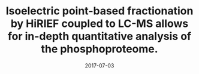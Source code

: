 ---
link: https://dx.doi.org/10.1038/s41598-017-04798-z
journal: Scientific reports
title: Isoelectric point-based fractionation by HiRIEF coupled to LC-MS allows for in-depth quantitative analysis of the phosphoproteome.
date: 2017-07-03
authors: Panizza, E, Branca, RMM, Oliviusson, P, Orre, LM, Lehtiö, J
---